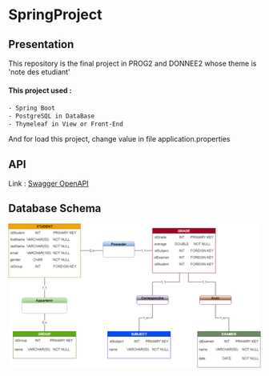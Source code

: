# SpringProject

## Presentation

This repository is the final project in PROG2 and DONNEE2 whose theme is \'note des etudiant\'

#### This project used :
    - Spring Boot
    - PostgreSQL in DataBase 
    - Thymeleaf in View or Front-End
And for load this project, change value in file application.properties
## API
Link :    [Swagger OpenAPI ](https://petstore.swagger.io/?url=https://raw.githubusercontent.com/Daris02/SpringProject/main/openAPI.yml#/)

## Database Schema

![database](image/Base.png)

